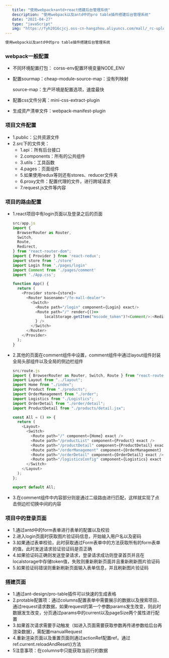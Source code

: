 ```yaml
---
   title: "使用webpack+antd+react搭建后台管理系统"
   description: "使用webpack以及antd中的pro table插件搭建后台管理系统"
   date: "2021-04-27"
   type: "javaScript"
   img: "https://fyh2016cjcj.oss-cn-hangzhou.aliyuncs.com/mall/_rc-upload-1621316084709-30"
---
```

```javascript
使用webpack以及antd中的pro table插件搭建后台管理系统
```

### webpack一般配置

- 不同环境配置打包： corss-env配置环境变量NODE_ENV
- 配置sourmap：cheap-module-source-map：没有列映射

   source-map：生产环境是配置选项，速度最快 

- 配置css文件分离：mini-css-extract-plugin
- 生成资产清单文件：webpack-manifest-plugin



### 项目文件配置

- 1.public：公共资源文件
- 2.src下的文件夹：
   - 1.api：所有后台接口
   - 2.components：所有的公共组件
   - 3.utils：工具函数
   - 4.pages：页面组件
   - 5.如果使用redux等则还有stores、reducer文件夹
   - 6.proxy文件：配置代理的文件，进行跨域请求
   - 7.request.js文件等内容



### 项目的路由配置

- 1.react项目中有login页面以及登录之后的页面

  ```javascript
  src/app.js
  import {
    BrowserRouter as Router,
    Switch,
    Route,
    Redirect,
  } from "react-router-dom";
  import { Provider } from 'react-redux';
  import store from './store'
  import Login from './pages/login'
  import Comment from './pages/comment'
  import './App.css';
  
  function App() {
    return (
      <Provider store={store}>
        <Router basename="/fe-mall-dealer">
          <Switch>
            <Route path="/login" component={Login} exact/>
            <Route path="/" render={()=>
                localStorage.getItem("mscode_token")?<Comment/>:<Redirect to="/login"/>
            } />
          </Switch> 
        </Router>
      </Provider>
    );
  }
  ```

  

- 2.其他的页面在comment组件中设置，comment组件中通过layout组件封装全局头部组件以及全局的侧边栏组件

  ```javascript
  src/route.js
  import { BrowserRouter as Router, Switch, Route } from "react-router-dom";
  import Layout from "../layout";
  import Home from "./index";
  import Product from "./products";
  import OrderManagement from "./order";
  import Logistics from "./Logistics";
  import OrderDetail from "./order/detail";
  import ProductDetail from "./products/detail.jsx";
  
  const All = () => {
    return (
      <Layout>
        <Switch>
          <Route path="/" component={Home} exact />
          <Route path="/productList" component={Product} exact />
          <Route path="/productDetail" component={ProductDetail} exact />
          <Route path="/orderManagement" component={OrderManagement} exact />
          <Route path="/orderDetail" component={OrderDetail} exact />
          <Route path="/logisticsConfig" component={Logistics} exact />
        </Switch>
      </Layout>
    );
  };
  
  export default All;
  ```

  

- 3.在comment组件中内容部分则是通过二级路由进行匹配，这样就实现了点击侧边栏切换中间的内容



### 项目中的登录页面

- 1.通过antd中的form表单进行表单的配置以及校验
- 2.进入login页面时获取图片验证码信息，开始输入用户名以及密码
- 3.如果通过表单校验，此时获取通过Form表单中的方法获取所有的form表单的值，此时发送请求验证验证码是否正确
- 4.如果验证码正确则发送登录请求，登录请求成功则登录首页并且在localstorage中存储token值，失败则重新刷新页面并且重新刷新图片验证码
- 5.如果验证码错误则重新刷新页面输入表单信息，并且刷新图片验证码



### 搭建页面

- 1.通过ant-design/pro-table插件可以快速的生成表格
- 2.protable配置项：通过columns配置表单中需要展示的数据以及搜索项目、通过request请求数据，如果request的第一个参数params发生改变，则此时数据发生改变，分页通过params中的current以及pageSize两个属性进行配置
- 3.如果首次请求需要手动触发（如进入页面需要获取参数再传递参数给后台再渲染数据），需配置manualRequest
- 4.重新渲染页面以及重置页面则通过actionRef配置ref。通过ref.current.reloadAndReset()方法
- 5注意事项：在columns中只能获取当前行的数据
